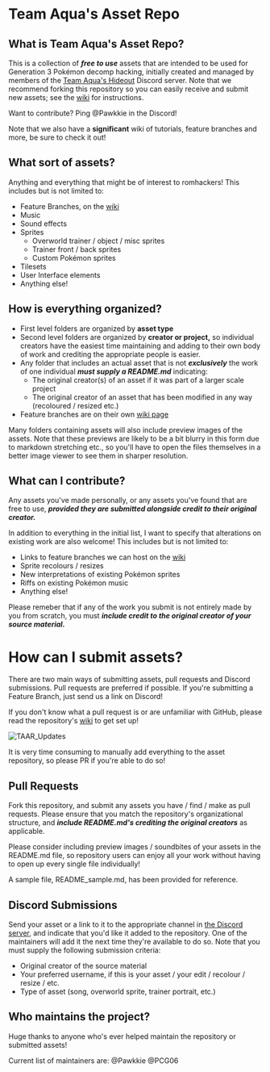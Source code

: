 # Team Aqua's Asset Repo

## What is Team Aqua's Asset Repo?

This is a collection of **_free to use_** assets that are intended to be used for Generation 3 Pokémon decomp hacking, initially created and managed by members of the [Team Aqua's Hideout](https://discord.gg/hX3a63RYzZ) Discord server. Note that we recommend forking this repository so you can easily receive and submit new assets; see the [wiki](https://github.com/Pawkkie/Team-Aquas-Asset-Repo/wiki) for instructions.

Want to contribute? Ping @Pawkkie in the Discord!

Note that we also have a **significant** wiki of tutorials, feature branches and more, be sure to check it out!

## What sort of assets?
Anything and everything that might be of interest to romhackers! This includes but is not limited to:
- Feature Branches, on the [wiki](https://github.com/Pawkkie/Team-Aquas-Asset-Repo/wiki/Feature-Branches)
- Music
- Sound effects
- Sprites
    - Overworld trainer / object / misc sprites
    - Trainer front / back sprites
    - Custom Pokémon sprites
- Tilesets
- User Interface elements
- Anything else!

## How is everything organized?
- First level folders are organized by **asset type**
- Second level folders are organized by **creator or project,** so individual creators have the easiest time maintaining and adding to their own body of work and crediting the appropriate people is easier.
- Any folder that includes an actual asset that is not **_exclusively_** the work of one individual **_must supply a README.md_** indicating:
    - The original creator(s) of an asset if it was part of a larger scale project
    - The original creator of an asset that has been modified in any way (recoloured / resized etc.)
- Feature branches are on their own [wiki page](https://github.com/Pawkkie/Team-Aquas-Asset-Repo/wiki/Feature-Branches)

Many folders containing assets will also include preview images of the assets. Note that these previews are likely to be a bit blurry in this form due to markdown stretching etc., so you'll have to open the files themselves in a better image viewer to see them in sharper resolution.

## What can I contribute?
Any assets you've made personally, or any assets you've found that are free to use, **_provided they are submitted alongside credit to their original creator._**

In addition to everything in the initial list, I want to specify that alterations on existing work are also welcome! This includes but is not limited to:
- Links to feature branches we can host on the [wiki](https://github.com/Pawkkie/Team-Aquas-Asset-Repo/wiki/Feature-Branches)
- Sprite recolours / resizes
- New interpretations of existing Pokémon sprites
- Riffs on existing Pokémon music
- Anything else!

Please remeber that if any of the work you submit is not entirely made by you from scratch, you must **_include credit to the original creator of your source material._**

# How can I submit assets?
There are two main ways of submitting assets, pull requests and Discord submissions. Pull requests are preferred if possible. If you're submitting a Feature Branch, just send us a link on Discord!

If you don't know what a pull request is or are unfamiliar with GitHub, please read the repository's [wiki](https://github.com/Pawkkie/Team-Aquas-Asset-Repo/wiki) to get set up!

![TAAR_Updates](https://github.com/Pawkkie/Team-Aquas-Asset-Repo/assets/61265402/92f1fd65-54e1-45c8-87fb-babeee896496)

It is very time consuming to manually add everything to the asset repository, so please PR if you're able to do so!

## Pull Requests
Fork this repository, and submit any assets you have / find / make as pull requests. Please ensure that you match the repository's organizational structure, and **_include README.md's crediting the original creators_** as applicable.

Please consider including preview images / soundbites of your assets in the README.md file, so repository users can enjoy all your work without having to open up every single file individually! 

A sample file, README_sample.md, has been provided for reference.

## Discord Submissions
Send your asset or a link to it to the appropriate channel in [the Discord server](https://discord.gg/hX3a63RYzZ), and indicate that you'd like it added to the repository. One of the maintainers will add it the next time they're available to do so. Note that you must supply the following submission criteria:
- Original creator of the source material
- Your preferred username, if this is your asset / your edit / recolour / resize / etc.
- Type of asset (song, overworld sprite, trainer portrait, etc.)

## Who maintains the project?
Huge thanks to anyone who's ever helped maintain the repository or submitted assets! 

Current list of maintainers are:
@Pawkkie
@PCG06
